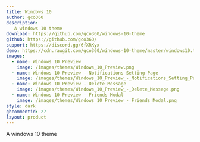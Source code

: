 ```yaml
---
title: Windows 10
author: gco360
description:
   A windows 10 theme
download: https://github.com/gco360/windows-10-theme
github: https://github.com/gco360/
support: https://discord.gg/6fXRKyx
demo: https://cdn.rawgit.com/gco360/windows-10-theme/master/windows10.theme.css
images:
  - name: Windows 10 Preview
    image: /images/themes/Windows_10_Preview.png
  - name: Windows 10 Preview - Notifications Setting Page
    image: /images/themes/Windows_10_Preview_-_Notifications_Setting_Page.png
  - name: Windows 10 Preview - Delete Message
    image: /images/themes/Windows_10_Preview_-_Delete_Message.png
  - name: Windows 10 Preview - Friends Modal
    image: /images/themes/Windows_10_Preview_-_Friends_Modal.png
style: dark
ghcommentid: 27
layout: product
---
```

A windows 10 theme